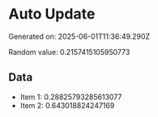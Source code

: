 # Auto Update

Generated on: 2025-06-01T11:36:49.290Z

Random value: 0.2157415105950773

## Data

- Item 1: 0.28825793285613077
- Item 2: 0.643018824247169